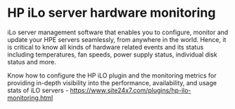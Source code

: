 # HP iLo server hardware monitoring

iLo server management software that enables you to configure, monitor and update your HPE servers seamlessly, from anywhere in the world. Hence, it is critical to know all kinds of hardware related events and its status including temperatures, fan speeds, power supply status, individual disk status and more.

Know how to configure the HP iLO plugin and the monitoring metrics for providing in-depth visibility into the performance, availability, and usage stats of iLO servers - https://www.site24x7.com/plugins/hp-ilo-monitoring.html
